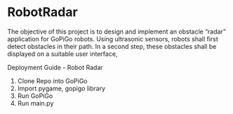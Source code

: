 # RobotRadar
The objective of this project is to design and implement an obstacle “radar” application for GoPiGo robots. Using ultrasonic sensors, robots shall first detect obstacles in their path. In a second step, these obstacles shall be displayed on a suitable user interface, 

 Deployment Guide - Robot Radar
1. Clone Repo into GoPiGo
2. Import pygame, gopigo library
2. Run GoPiGo
3. Run main.py
